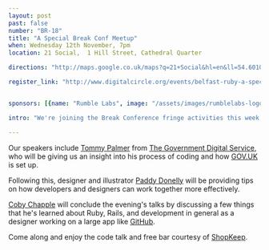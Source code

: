 ```yaml
---
layout: post
past: false
number: "BR-18"
title: "A Special Break Conf Meetup"
when: Wednesday 12th November, 7pm
location: 21 Social,  1 Hill Street, Cathedral Quarter

directions: "http://maps.google.co.uk/maps?q=21+Social&hl=en&ll=54.601095,-5.926309&spn=0.01018,0.025921&sll=54.592891,-5.929399&sspn=0.010182,0.025921&oq=21+social&vpsrc=6&hq=21+Social&t=m&z=16"

register_link: "http://www.digitalcircle.org/events/belfast-ruby-a-special-break-conf-meetup"


sponsors: [{name: "Rumble Labs", image: "/assets/images/rumblelabs-logo.png", link: "http://rumblelabs.com"}, {name: "Shopkeep", image: "/assets/images/shopkeeppos-logo.png", link: "http://shopkeep.com"}, {name: "Nuu", image: "/assets/images/nuu-logo.png", link: "http://nuu.in"}]

intro: "We're joining the Break Conference fringe activities this week, as we'll be hosting a series of lightening talks, kicking off at 7pm on Wednesday 12th November at 21 Social. The meetup is open to everyone so don't worry if you haven't scooped up a ticket for Break. If you're interested in Ruby, Rails or just want to discuss code over a few drinks, come along!"

---
```


Our speakers include [Tommy Palmer](https://twitter.com/tommypalm) from [The Government Digital Service](https://gds.blog.gov.uk/), who will be giving us an insight into his process of coding and how [GOV.UK](https://www.gov.uk/) is set up.

Following this, designer and illustrator [Paddy Donelly](https://twitter.com/paddydonnelly) will be providing tips on how developers and designers can work together more effectively.

[Coby Chapple](https://twitter.com/cobyism) will conclude the evening's talks by discussing a few things that he's learned about Ruby, Rails, and development in general as a designer working on a large app like [GitHub](http://github.com).

Come along and enjoy the code talk and free bar courtesy of [ShopKeep](http://www.shopkeep.com/).





